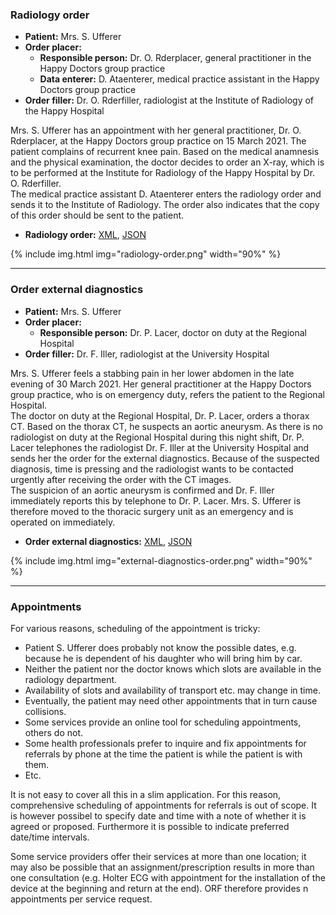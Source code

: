 ### Radiology order

* **Patient:** Mrs. S. Ufferer
* **Order placer:** 
   * **Responsible person:** Dr. O. Rderplacer, general practitioner in the Happy Doctors group practice
   * **Data enterer:** D. Ataenterer, medical practice assistant in the Happy Doctors group practice
* **Order filler:** Dr. O. Rderfiller, radiologist at the Institute of Radiology of the Happy Hospital

Mrs. S. Ufferer has an appointment with her general practitioner, Dr. O. Rderplacer, at the Happy Doctors group practice on 15 March 2021. The patient complains of recurrent knee pain. Based on the medical anamnesis and the physical examination, the doctor decides to order an X-ray, which is to be performed at the Institute for Radiology of the Happy Hospital by Dr. O. Rderfiller.   
The medical practice assistant D. Ataenterer enters the radiology order and sends it to the Institute of Radiology. The order also indicates that the copy of this order should be sent to the patient.

* **Radiology order:** [XML](Bundle-radiology-order.xml.html), [JSON](Bundle-radiology-order.json.html)

{% include img.html img="radiology-order.png" width="90%" %}

*************************************************************************
### Order external diagnostics

* **Patient:** Mrs. S. Ufferer
* **Order placer:** 
   * **Responsible person:** Dr. P. Lacer, doctor on duty at the Regional Hospital
* **Order filler:** Dr. F. Iller, radiologist at the University Hospital

Mrs. S. Ufferer feels a stabbing pain in her lower abdomen in the late evening of 30 March 2021. Her general practitioner at the Happy Doctors group practice, who is on emergency duty, refers the patient to the Regional Hospital.   
The doctor on duty at the Regional Hospital, Dr. P. Lacer, orders a thorax CT. Based on the thorax CT, he suspects an aortic aneurysm. As there is no radiologist on duty at the Regional Hospital during this night shift, Dr. P. Lacer telephones the radiologist Dr. F. Iller at the University Hospital and sends her the order for the external diagnostics. Because of the suspected diagnosis, time is pressing and the radiologist wants to be contacted urgently after receiving the order with the CT images.   
The suspicion of an aortic aneurysm is confirmed and Dr. F. Iller immediately reports this by telephone to Dr. P. Lacer. Mrs. S. Ufferer is therefore moved to the thoracic surgery unit as an emergency and is operated on immediately. 

* **Order external diagnostics:** [XML](Bundle-external-diagnostics-order.xml.html), [JSON](Bundle-external-diagnostics-order.json.html)

{% include img.html img="external-diagnostics-order.png" width="90%" %}

*************************************************************************
### Appointments

For various reasons, scheduling of the appointment is tricky:
* Patient S. Ufferer does probably not know the possible dates, e.g. because he is dependent of his daughter who will bring him by car.
* Neither the patient nor the doctor knows which slots are available in the radiology department.
* Availability of slots and availability of transport etc. may change in time.
* Eventually, the patient may need other appointments that in turn cause collisions.
* Some services provide an online tool for scheduling appointments, others do not.
* Some health professionals prefer to inquire and fix appointments for referrals by phone at the time the patient is while the patient is with them.
* Etc.

It is not easy to cover all this in a slim application. For this reason, comprehensive scheduling of appointments for referrals is out of scope. It is however possibel to specify date and time with a note of whether it is agreed or proposed. Furthermore it is possible to indicate preferred date/time intervals.  

Some service providers offer their services at more than one location; it may also be possible that an assignment/prescription results in more than one consultation (e.g. Holter ECG with appointment for the installation of the device at the beginning and return at the end). ORF therefore provides n appointments per service request. 

